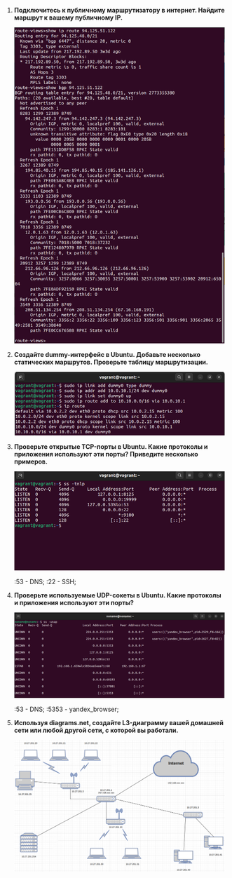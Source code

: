 1. **Подключитесь к публичному маршрутизатору в интернет. Найдите маршрут к вашему публичному IP.**

   ![network-3_1](img/network-3_1.png)
   
2. **Создайте dummy-интерфейс в Ubuntu. Добавьте несколько статических маршрутов. Проверьте таблицу маршрутизации.**

   ![network-3_2](img/network-3_2.png)
   
3. **Проверьте открытые TCP-порты в Ubuntu. Какие протоколы и приложения используют эти порты? Приведите несколько примеров.**

   ![network-3_3](img/network-3_3.png)
   
   :53 - DNS;
   :22 - SSH;
   
4. **Проверьте используемые UDP-сокеты в Ubuntu. Какие протоколы и приложения используют эти порты?**

   ![network-3_4](img/network-3_4.png)
   
   :53 - DNS;
   :5353 - yandex_browser;
   
5. **Используя diagrams.net, создайте L3-диаграмму вашей домашней сети или любой другой сети, с которой вы работали.**

   ![network-3_5](img/network-3_5.png)
